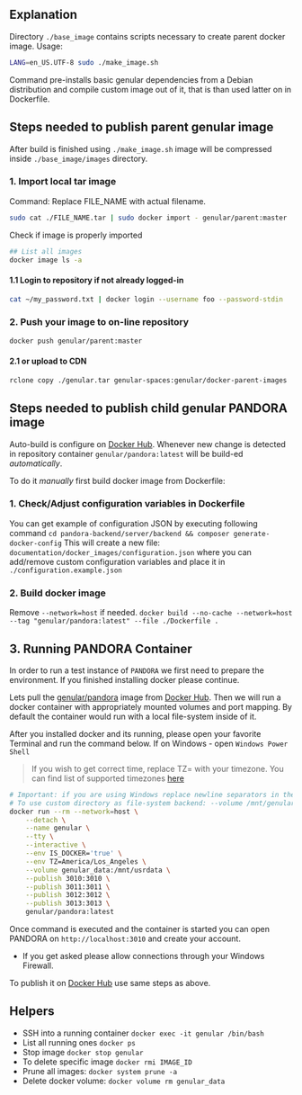 ## Explanation

Directory `./base_image` contains scripts necessary to create parent docker image.
Usage:

```bash
LANG=en_US.UTF-8 sudo ./make_image.sh
```

Command pre-installs basic genular dependencies from a Debian distribution and compile custom image out of it, that is than used latter on in Dockerfile.

## Steps needed to publish parent genular image

After build is finished using `./make_image.sh` image will be compressed inside `./base_image/images` directory.

### 1. Import local tar image

Command:
Replace FILE_NAME with actual filename.

```bash
sudo cat ./FILE_NAME.tar | sudo docker import - genular/parent:master
```

Check if image is properly imported

```bash
## List all images
docker image ls -a
```

#### 1.1 Login to repository if not already logged-in

```bash
cat ~/my_password.txt | docker login --username foo --password-stdin
```

### 2. Push your image to on-line repository

```bash
docker push genular/parent:master
```

#### 2.1 or upload to CDN

```bash
rclone copy ./genular.tar genular-spaces:genular/docker-parent-images
```

## Steps needed to publish child genular PANDORA image

Auto-build is configure on [Docker Hub](https://hub.docker.com/?namespace=genular). Whenever new change is detected in repository container `genular/pandora:latest` will be build-ed _automatically_.

To do it _manually_ first build docker image from Dockerfile:

### 1. Check/Adjust configuration variables in Dockerfile

You can get example of configuration JSON by executing following command
`cd pandora-backend/server/backend && composer generate-docker-config`
This will create a new file: `documentation/docker_images/configuration.json` where you can add/remove custom configuration variables and place it in `./configuration.example.json`

### 2. Build docker image

Remove `--network=host` if needed.
`docker build --no-cache --network=host --tag "genular/pandora:latest" --file ./Dockerfile .`

## 3. Running PANDORA Container

In order to run a test instance of `PANDORA` we first need to prepare the environment.
If you finished installing docker please continue.

Lets pull the [genular/pandora](https://cloud.docker.com/u/genular/repository/docker/genular/pandora) image from [Docker Hub](https://hub.docker.com/?namespace=genular).
Then we will run a docker container with appropriately mounted volumes and port mapping. By default the container would run with a local file-system inside of it.

After you installed docker and its running, please open your favorite Terminal and run the command below.
If on Windows - open `Windows Power Shell`

> If you wish to get correct time, replace TZ=<timzone> with your timezone. You can find list of supported timezones [here](https://en.wikipedia.org/wiki/List_of_tz_database_time_zones)

```bash
# Important: if you are using Windows replace newline separators in the command: "\" with "`"
# To use custom directory as file-system backend: --volume /mnt/genular/pandora-backend/SHARED_DATA:/mnt/usrdata \
docker run --rm --network=host \
    --detach \
    --name genular \
    --tty \
    --interactive \
    --env IS_DOCKER='true' \
    --env TZ=America/Los_Angeles \
    --volume genular_data:/mnt/usrdata \
    --publish 3010:3010 \
    --publish 3011:3011 \
    --publish 3012:3012 \
    --publish 3013:3013 \
    genular/pandora:latest
```

Once command is executed and the container is started you can open PANDORA on `http://localhost:3010` and create your account.

-   If you get asked please allow connections through your Windows Firewall.

To publish it on [Docker Hub](https://hub.docker.com/?namespace=genular) use same steps as above.

## Helpers

-   SSH into a running container
    `docker exec -it genular /bin/bash`
-   List all running ones
    `docker ps`
-   Stop image
    `docker stop genular`
-   To delete specific image
    `docker rmi IMAGE_ID`
-   Prune all images:
    `docker system prune -a`
-   Delete docker volume:
    `docker volume rm genular_data`
